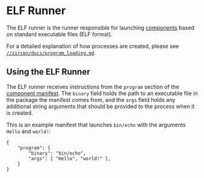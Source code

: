 # ELF Runner

The ELF runner is the runner responsible for launching
[components][glossary-components] based on standard executable files (ELF
format).

For a detailed explanation of how processes are created, please see
[`//zircon/docs/program_loading.md`][program-loading].

## Using the ELF Runner

The ELF runner receives instructions from the `program` section of the
[component manifest][glossary-component-manifests]. The `binary` field holds the
path to an executable file in the package the manifest comes from, and the
`args` field holds any additional string arguments that should be provided to
the process when it is created.

This is an example manifest that launches `bin/echo` with the arguments `Hello`
and `world!`:

```cml
{
    "program": {
        "binary": "bin/echo",
        "args": [ "Hello", "world!" ],
    }
}
```

[glossary-components]: ../../glossary.md#component
[program-loading]: ../../../zircon/docs/program_loading.md
<!-- TODO: the component manifest link describes v1 manifests -->
[glossary-component-manifests]: ../../glossary.md#component-manifest
